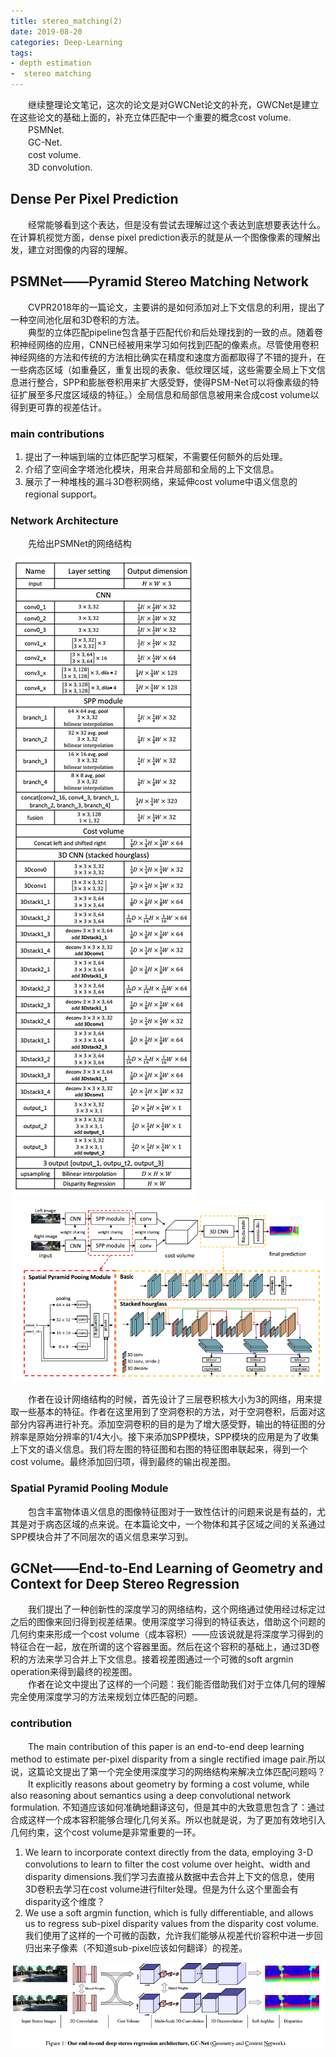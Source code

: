 ```yaml
---
title: stereo_matching(2)
date: 2019-08-20
categories: Deep-Learning
tags: 
- depth estimation
-  stereo matching
---
```

　　继续整理论文笔记，这次的论文是对GWCNet论文的补充，GWCNet是建立在这些论文的基础上面的，补充立体匹配中一个重要的概念cost volume.<br>
　　PSMNet.<br>
　　GC-Net.<br>
　　cost volume.<br>
　　3D convolution.

<!-- more -->

## Dense Per Pixel Prediction
　　经常能够看到这个表达，但是没有尝试去理解过这个表达到底想要表达什么。在计算机视觉方面，dense pixel prediction表示的就是从一个图像像素的理解出发，建立对图像的内容的理解。

## PSMNet——Pyramid Stereo Matching Network
　　CVPR2018年的一篇论文，主要讲的是如何添加对上下文信息的利用，提出了一种空间池化层和3D卷积的方法。<br>
　　典型的立体匹配pipeline包含基于匹配代价和后处理找到的一致的点。随着卷积神经网络的应用，CNN已经被用来学习如何找到匹配的像素点。尽管使用卷积神经网络的方法和传统的方法相比确实在精度和速度方面都取得了不错的提升，在一些病态区域（如重叠区，重复出现的表象、低纹理区域，这些需要全局上下文信息进行整合，SPP和膨胀卷积用来扩大感受野，使得PSM-Net可以将像素级的特征扩展至多尺度区域级的特征。）全局信息和局部信息被用来合成cost volume以得到更可靠的视差估计。

### main contributions
1. 提出了一种端到端的立体匹配学习框架，不需要任何额外的后处理。
2. 介绍了空间金字塔池化模块，用来合并局部和全局的上下文信息。
3. 展示了一种堆栈的漏斗3D卷积网络，来延伸cost volume中语义信息的regional support。

### Network Architecture
　　先给出PSMNet的网络结构

![](/pic/PSMNet_Architecture.png)
![](/pic/PSMNet_Architecture2.png)

　　作者在设计网络结构的时候，首先设计了三层卷积核大小为3的网络，用来提取一些基本的特征。作者在这里用到了空洞卷积的方法，对于空洞卷积，后面对这部分内容再进行补充。添加空洞卷积的目的是为了增大感受野，输出的特征图的分辨率是原始分辨率的1/4大小。接下来添加SPP模块，SPP模块的应用是为了收集上下文的语义信息。我们将左图的特征图和右图的特征图串联起来，得到一个cost volume。最终添加回归项，得到最终的输出视差图。

### Spatial Pyramid Pooling Module
　　包含丰富物体语义信息的图像特征图对于一致性估计的问题来说是有益的，尤其是对于病态区域的点来说。在本篇论文中，一个物体和其子区域之间的关系通过SPP模块合并了不同层次的语义信息来学习到。
　　
## GCNet——End-to-End Learning of Geometry and Context for Deep Stereo Regression
　　我们提出了一种创新性的深度学习的网络结构，这个网络通过使用经过标定过之后的图像来回归得到视差结果。使用深度学习得到的特征表达，借助这个问题的几何约束来形成一个cost volume（成本容积）——应该说就是将深度学习得到的特征合在一起，放在所谓的这个容器里面。然后在这个容积的基础上，通过3D卷积的方法来学习合并上下文信息。接着视差图通过一个可微的soft argmin operation来得到最终的视差图。<br>
　　作者在论文中提出了这样的一个问题：我们能否借助我们对于立体几何的理解完全使用深度学习的方法来规划立体匹配的问题。

### contribution
　　The main contribution of this paper is an end-to-end deep learning method to estimate per-pixel disparity from a single rectified image pair.所以说，这篇论文提出了第一个完全使用深度学习的网络结构来解决立体匹配问题吗？<br>
　　It explicitly reasons about geometry by forming a cost volume, while also reasoning about semantics using a deep convolutional network formulation. 不知道应该如何准确地翻译这句，但是其中的大致意思包含了：通过合成这样一个成本容积能够合理化几何关系。所以也就是说，为了更加有效地引入几何约束，这个cost volume是非常重要的一环。<br>
1.  We learn to incorporate context directly from the data, employing 3-D convolutions to learn to filter the cost volume over height、width and disparity dimensions.我们学习去直接从数据中去合并上下文的信息，使用3D卷积去学习在cost volume进行filter处理。但是为什么这个里面会有disparity这个维度？
2.  We use a soft argmin function, which is fully differentiable, and allows us to regress sub-pixel  disparity values from the disparity cost volume. 我们使用了这样的一个可微的函数，允许我们能够从视差代价容积中进一步回归出来子像素（不知道sub-pixel应该如何翻译）的视差。

![](/pic/GCNet_Architecture.png)



　　
　　
　　
　　
　　